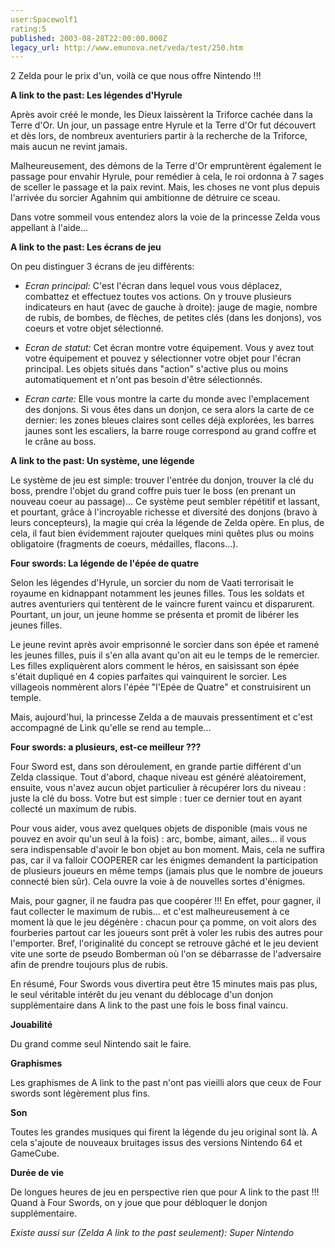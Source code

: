 ```yaml
---
user:Spacewolf1
rating:5
published: 2003-08-28T22:00:00.000Z
legacy_url: http://www.emunova.net/veda/test/250.htm
---
```

2 Zelda pour le prix d'un, voilà ce que nous offre Nintendo !!!  

  

  

**A link to the past: Les légendes d'Hyrule**  

Après avoir créé le monde, les Dieux laissèrent la Triforce cachée dans la Terre d'Or. Un jour, un passage entre Hyrule et la Terre d'Or fut découvert et dès lors, de nombreux aventuriers partir à la recherche de la Triforce, mais aucun ne revint jamais.  

Malheureusement, des démons de la Terre d'Or empruntèrent également le passage pour envahir Hyrule, pour remédier à cela, le roi ordonna à 7 sages de sceller le passage et la paix revint. Mais, les choses ne vont plus depuis l'arrivée du sorcier Agahnim qui ambitionne de détruire ce sceau.  

Dans votre sommeil vous entendez alors la voie de la princesse Zelda vous appellant à l'aide...  

  

**A link to the past: Les écrans de jeu**  

On peu distinguer 3 écrans de jeu différents:  


  

* _Ecran principal:_ C'est l'écran dans lequel vous vous déplacez, combattez et effectuez toutes vos actions. On y trouve plusieurs indicateurs en haut (avec de gauche à droite): jauge de magie, nombre de rubis, de bombes, de flèches, de petites clés (dans les donjons), vos coeurs et votre objet sélectionné.  

* _Ecran de statut:_ Cet écran montre votre équipement. Vous y avez tout votre équipement et pouvez y sélectionner votre objet pour l'écran principal. Les objets situés dans "action" s'active plus ou moins automatiquement et n'ont pas besoin d'être sélectionnés.  

* _Ecran carte:_ Elle vous montre la carte du monde avec l'emplacement des donjons. Si vous êtes dans un donjon, ce sera alors la carte de ce dernier: les zones bleues claires sont celles déjà explorées, les barres jaunes sont les escaliers, la barre rouge correspond au grand coffre et le crâne au boss.  

  

  

**A link to the past: Un système, une légende**  

Le système de jeu est simple: trouver l'entrée du donjon, trouver la clé du boss, prendre l'objet du grand coffre puis tuer le boss (en prenant un nouveau coeur au passage)... Ce système peut sembler répétitif et lassant, et pourtant, grâce à l'incroyable richesse et diversité des donjons (bravo à leurs concepteurs), la magie qui créa la légende de Zelda opère. En plus, de cela, il faut bien évidemment rajouter quelques mini quêtes plus ou moins obligatoire (fragments de coeurs, médailles, flacons...).  

  

  

**Four swords: La légende de l'épée de quatre**  

Selon les légendes d'Hyrule, un sorcier du nom de Vaati terrorisait le royaume en kidnappant notamment les jeunes filles. Tous les soldats et autres aventuriers qui tentèrent de le vaincre furent vaincu et disparurent. Pourtant, un jour, un jeune homme se présenta et promit de libérer les jeunes filles.  

Le jeune revint après avoir emprisonné le sorcier dans son épée et ramené les jeunes filles, puis il s'en alla avant qu'on ait eu le temps de le remercier. Les filles expliquèrent alors comment le héros, en saisissant son épée s'était dupliqué en 4 copies parfaites qui vainquirent le sorcier. Les villageois nommèrent alors l'épée "l'Epée de Quatre" et construisirent un temple.  

Mais, aujourd'hui, la princesse Zelda a de mauvais pressentiment et c'est accompagné de Link qu'elle se rend au temple...  

  

**Four swords: a plusieurs, est-ce meilleur ???**  

Four Sword est, dans son déroulement, en grande partie différent d'un Zelda classique. Tout d'abord, chaque niveau est généré aléatoirement, ensuite, vous n'avez aucun objet particulier à récupérer lors du niveau : juste la clé du boss. Votre but est simple : tuer ce dernier tout en ayant collecté un maximum de rubis.  

Pour vous aider, vous avez quelques objets de disponible (mais vous ne pouvez en avoir qu'un seul à la fois) : arc, bombe, aimant, ailes... il vous sera indispensable d'avoir le bon objet au bon moment. Mais, cela ne suffira pas, car il va falloir COOPERER car les énigmes demandent la participation de plusieurs joueurs en même temps (jamais plus que le nombre de joueurs connecté bien sûr). Cela ouvre la voie à de nouvelles sortes d'énigmes.  

Mais, pour gagner, il ne faudra pas que coopérer !!! En effet, pour gagner, il faut collecter le maximum de rubis... et c'est malheureusement à ce moment là que le jeu dégénère : chacun pour ça pomme, on voit alors des fourberies partout car les joueurs sont prêt à voler les rubis des autres pour l'emporter. Bref, l'originalité du concept se retrouve gâché et le jeu devient vite une sorte de pseudo Bomberman où l'on se débarrasse de l'adversaire afin de prendre toujours plus de rubis.  

En résumé, Four Swords vous divertira peut être 15 minutes mais pas plus, le seul véritable intérêt du jeu venant du déblocage d'un donjon supplémentaire dans A link to the past une fois le boss final vaincu.  

  

  

**Jouabilité**  

Du grand comme seul Nintendo sait le faire.  

**Graphismes**  

Les graphismes de A link to the past n'ont pas vieilli alors que ceux de Four swords sont légèrement plus fins.  

**Son**  

Toutes les grandes musiques qui firent la légende du jeu original sont là. A cela s'ajoute de nouveaux bruitages issus des versions Nintendo 64 et GameCube.  

**Durée de vie**  

De longues heures de jeu en perspective rien que pour A link to the past !!! Quand à Four Swords, on y joue que pour débloquer le donjon supplémentaire.  

  

_Existe aussi sur (Zelda A link to the past seulement):_ _Super Nintendo_